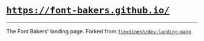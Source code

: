 # [`https://font-bakers.github.io/`](https://font-bakers.github.io/)

---

The Font Bakers' landing page. Forked from
[`flexdinesh/dev-landing-page`](https://github.com/flexdinesh/dev-landing-page).
